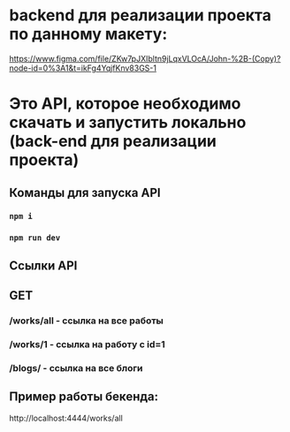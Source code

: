 # backend для реализации проекта по данному макету:

https://www.figma.com/file/ZKw7pJXIbltn9jLqxVLOcA/John-%2B-(Copy)?node-id=0%3A1&t=ikFg4YqjfKnv83GS-1

# Это API, которое необходимо скачать и запустить локально (back-end для реализации проекта)


## Команды для запуска API

### `npm i `
### `npm run dev `

## Ссылки API

## GET
### /works/all - ссылка на все работы
### /works/1   - ссылка на работу с id=1
### /blogs/   - ссылка на все блоги


## Пример работы бекенда:
http://localhost:4444/works/all